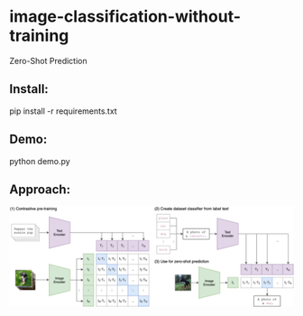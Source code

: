 # image-classification-without-training
Zero-Shot Prediction

## Install:

pip install -r requirements.txt

## Demo:

python demo.py

## Approach:

![alt text](doc/CLIP.png)
